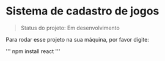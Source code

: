 <h1> Sistema de cadastro de jogos </h1>

> Status do projeto: Em desenvolvimento

Para rodar esse projeto na sua máquina, por favor digite:


'''
npm install react
'''
